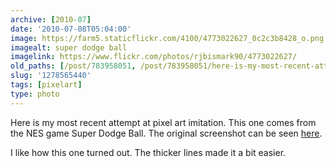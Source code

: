 ```yaml
---
archive: [2010-07]
date: '2010-07-08T05:04:00'
image: https://farm5.staticflickr.com/4100/4773022627_0c2c3b8428_o.png
imagealt: super dodge ball
imagelink: https://www.flickr.com/photos/rjbismark90/4773022627/
old_paths: [/post/783958051, /post/783958051/here-is-my-most-recent-attempt-at-pixel-art]
slug: '1278565440'
tags: [pixelart]
type: photo
---
```


Here is my most recent attempt at pixel art imitation.  This one comes
from the NES game Super Dodge Ball.  The original screenshot can be seen
[here][1].

I like how this one turned out.  The thicker lines made it a bit easier.

[1]: http://www.mobygames.com/game/nes/super-dodge-ball/screenshots/gameShotId,48028/
